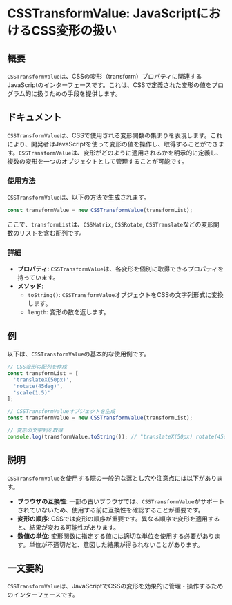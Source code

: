<!--
Meta Description: # CSSTransformValue: JavaScriptにおけるCSS変形の扱い ## 概要 `CSSTransformValue`は、CSSの変形（transform）プロパティに関連するJavaScriptのインターフェースです。これは、CSSで定義された変形の値をプログラム的に扱うための...
Meta Keywords: csstransformvalue, transformlist, const, transformvalue, javascript
-->

# CSSTransformValue: JavaScriptにおけるCSS変形の扱い

## 概要
`CSSTransformValue`は、CSSの変形（transform）プロパティに関連するJavaScriptのインターフェースです。これは、CSSで定義された変形の値をプログラム的に扱うための手段を提供します。

## ドキュメント
`CSSTransformValue`は、CSSで使用される変形関数の集まりを表現します。これにより、開発者はJavaScriptを使って変形の値を操作し、取得することができます。`CSSTransformValue`は、変形がどのように適用されるかを明示的に定義し、複数の変形を一つのオブジェクトとして管理することが可能です。

### 使用方法
`CSSTransformValue`は、以下の方法で生成されます。

```javascript
const transformValue = new CSSTransformValue(transformList);
```

ここで、`transformList`は、`CSSMatrix`, `CSSRotate`, `CSSTranslate`などの変形関数のリストを含む配列です。

### 詳細
- **プロパティ**: `CSSTransformValue`は、各変形を個別に取得できるプロパティを持っています。
- **メソッド**: 
  - `toString()`: `CSSTransformValue`オブジェクトをCSSの文字列形式に変換します。
  - `length`: 変形の数を返します。

## 例
以下は、`CSSTransformValue`の基本的な使用例です。

```javascript
// CSS変形の配列を作成
const transformList = [
  'translateX(50px)',
  'rotate(45deg)',
  'scale(1.5)'
];

// CSSTransformValueオブジェクトを生成
const transformValue = new CSSTransformValue(transformList);

// 変形の文字列を取得
console.log(transformValue.toString()); // "translateX(50px) rotate(45deg) scale(1.5)"
```

## 説明
`CSSTransformValue`を使用する際の一般的な落とし穴や注意点には以下があります。

- **ブラウザの互換性**: 一部の古いブラウザでは、`CSSTransformValue`がサポートされていないため、使用する前に互換性を確認することが重要です。
- **変形の順序**: CSSでは変形の順序が重要です。異なる順序で変形を適用すると、結果が変わる可能性があります。
- **数値の単位**: 変形関数に指定する値には適切な単位を使用する必要があります。単位が不適切だと、意図した結果が得られないことがあります。

## 一文要約
`CSSTransformValue`は、JavaScriptでCSSの変形を効果的に管理・操作するためのインターフェースです。